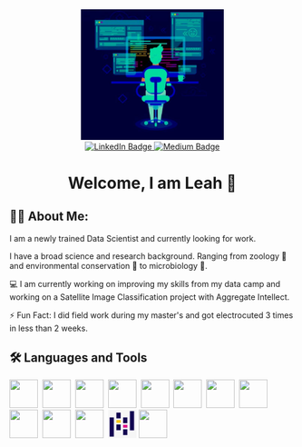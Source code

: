 <div id = "header" align='center'>
<img src="./image.jpeg" width=50% height=50%>
</div>

<div id="badges" align = 'center'>
  <a href="https://ca.linkedin.com/in/leah-lourenço">
    <img src="https://img.shields.io/badge/LinkedIn-blue?style=for-the-badge&logo=linkedin&logoColor=white" alt="LinkedIn Badge"/>
  </a>
  <a href="https://medium.com/@MudSnail">
    <img src="https://img.shields.io/badge/Medium-white?style=for-the-badge&logo=Medium&logoColor=black" alt="Medium Badge"/>
  </a>
</div>

<h1 align="center">
 Welcome, I am Leah 👋
</h1>

## 👩‍💻 About Me:

I am a newly trained Data Scientist and currently looking for work.

I have a broad science and research background. Ranging from zoology 🐅 and environmental conservation 🌱 to microbiology 🔬.

💻 I am currently working on improving my skills from my data camp and working on a Satellite Image Classification project with Aggregate Intellect.

⚡ Fun Fact: I did field work during my master's and got electrocuted 3 times in less than 2 weeks.


## 🛠️ Languages and Tools
<div>
    <img src="https://cdn.jsdelivr.net/gh/devicons/devicon/icons/anaconda/anaconda-original-wordmark.svg"width="50" height="50"/>&nbsp;
    <img src="https://cdn.jsdelivr.net/gh/devicons/devicon/icons/r/r-original.svg"width="50" height="50"/>&nbsp;
    <img src="https://cdn.jsdelivr.net/gh/devicons/devicon/icons/python/python-original.svg"width="50" height="50"/>&nbsp;
     <img src="https://cdn.jsdelivr.net/gh/devicons/devicon/icons/docker/docker-original.svg" width="50" height="50"/>&nbsp;
     <img src="https://cdn.jsdelivr.net/gh/devicons/devicon/icons/jupyter/jupyter-original.svg"width="50" height="50"/>&nbsp;
    <img src="https://cdn.jsdelivr.net/gh/devicons/devicon/icons/kaggle/kaggle-original.svg"width="50" height="50"/>&nbsp;
     <img src="https://cdn.jsdelivr.net/gh/devicons/devicon/icons/mongodb/mongodb-original.svg"width="50" height="50"/>&nbsp;
    <img src="https://cdn.jsdelivr.net/gh/devicons/devicon/icons/sqlite/sqlite-original.svg"width="50" height="50"/>&nbsp;
     <img src="https://cdn.jsdelivr.net/gh/devicons/devicon/icons/sqlalchemy/sqlalchemy-original-wordmark.svg"width="50" height="50"/>&nbsp;
    <img src="https://cdn.jsdelivr.net/gh/devicons/devicon/icons/postgresql/postgresql-original-wordmark.svg"width="50" height="50"/>&nbsp;
    <img src="https://cdn.jsdelivr.net/gh/devicons/devicon/icons/numpy/numpy-original.svg"width="50" height="50"/>&nbsp;
    <img src="./pandas.jpeg" width="50" height="50">
    <img src="https://cdn.jsdelivr.net/gh/devicons/devicon/icons/vscode/vscode-original-wordmark.svg"width="50" height="50"/>&nbsp;    
</div>



<!--
**MudSnail/MudSnail** is a ✨ _special_ ✨ repository because its `README.md` (this file) appears on your GitHub profile.

Here are some ideas to get you started:

- 🔭 I’m currently working on ...
- 🌱 I’m currently learning ...
- 👯 I’m looking to collaborate on ...
- 🤔 I’m looking for help with ...
- 💬 Ask me about ...
- 📫 How to reach me: ...
- 😄 Pronouns: ...
- ⚡ Fun fact: ...
-->
